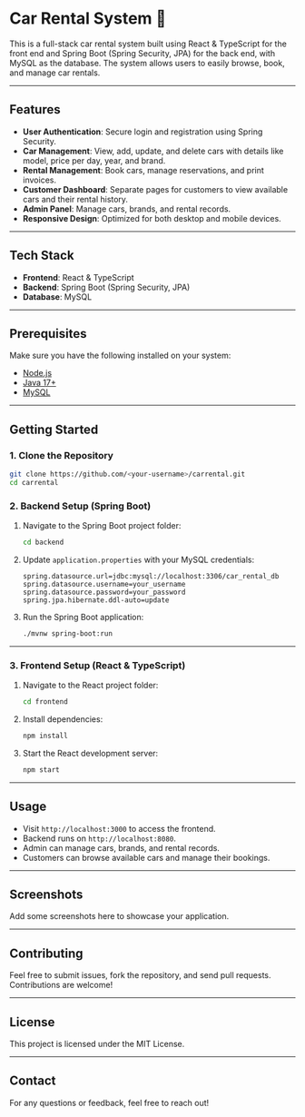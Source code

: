 
# Car Rental System 🚗  

This is a full-stack car rental system built using React & TypeScript for the front end and Spring Boot (Spring Security, JPA) for the back end, with MySQL as the database. The system allows users to easily browse, book, and manage car rentals.  

---

## Features  
- **User Authentication**: Secure login and registration using Spring Security.  
- **Car Management**: View, add, update, and delete cars with details like model, price per day, year, and brand.  
- **Rental Management**: Book cars, manage reservations, and print invoices.  
- **Customer Dashboard**: Separate pages for customers to view available cars and their rental history.  
- **Admin Panel**: Manage cars, brands, and rental records.  
- **Responsive Design**: Optimized for both desktop and mobile devices.  

---

## Tech Stack  
- **Frontend**: React & TypeScript  
- **Backend**: Spring Boot (Spring Security, JPA)  
- **Database**: MySQL  

---

## Prerequisites  
Make sure you have the following installed on your system:  
- [Node.js](https://nodejs.org/)  
- [Java 17+](https://adoptium.net/)  
- [MySQL](https://www.mysql.com/)  

---

## Getting Started  

### 1. Clone the Repository  
```bash
git clone https://github.com/<your-username>/carrental.git
cd carrental
```

### 2. Backend Setup (Spring Boot)  
1. Navigate to the Spring Boot project folder:  
   ```bash
   cd backend
   ```
2. Update `application.properties` with your MySQL credentials:
   ```properties
   spring.datasource.url=jdbc:mysql://localhost:3306/car_rental_db
   spring.datasource.username=your_username
   spring.datasource.password=your_password
   spring.jpa.hibernate.ddl-auto=update
   ```
3. Run the Spring Boot application:
   ```bash
   ./mvnw spring-boot:run
   ```

---

### 3. Frontend Setup (React & TypeScript)  
1. Navigate to the React project folder:  
   ```bash
   cd frontend
   ```
2. Install dependencies:  
   ```bash
   npm install
   ```
3. Start the React development server:  
   ```bash
   npm start
   ```

---

## Usage  
- Visit `http://localhost:3000` to access the frontend.  
- Backend runs on `http://localhost:8080`.  
- Admin can manage cars, brands, and rental records.  
- Customers can browse available cars and manage their bookings.  

---

## Screenshots  
Add some screenshots here to showcase your application.

---

## Contributing  
Feel free to submit issues, fork the repository, and send pull requests. Contributions are welcome!  

---

## License  
This project is licensed under the MIT License.  

---

## Contact  
For any questions or feedback, feel free to reach out!  
